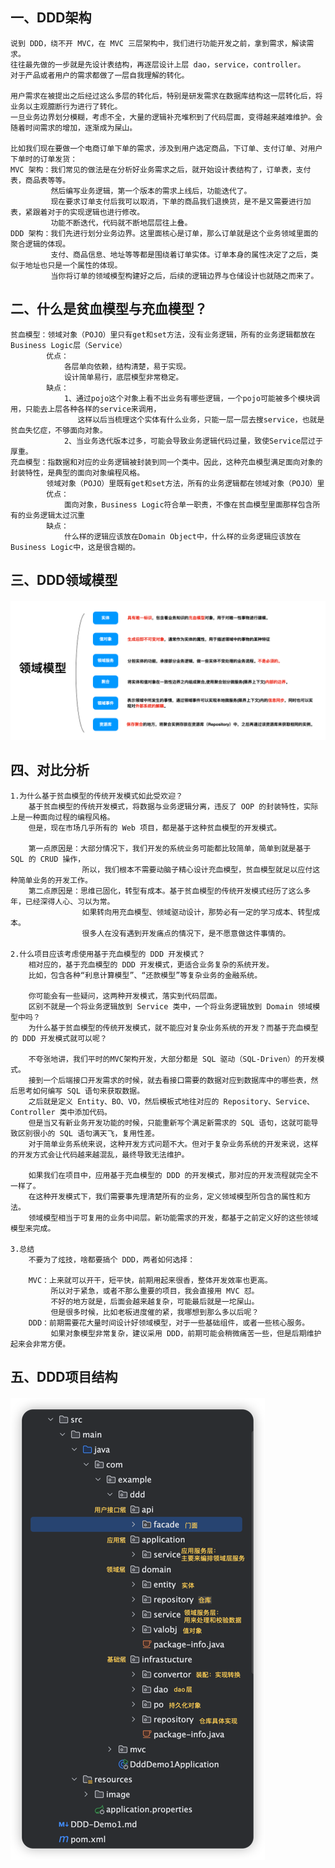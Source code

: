 ## 一、DDD架构

    说到 DDD，绕不开 MVC，在 MVC 三层架构中，我们进行功能开发之前，拿到需求，解读需求。  
    往往最先做的一步就是先设计表结构，再逐层设计上层 dao，service，controller。  
    对于产品或者用户的需求都做了一层自我理解的转化。
    
    用户需求在被提出之后经过这么多层的转化后，特别是研发需求在数据库结构这一层转化后，将业务以主观臆断行为进行了转化。  
    一旦业务边界划分模糊，考虑不全，大量的逻辑补充堆积到了代码层面，变得越来越难维护。会随着时间需求的增加，逐渐成为屎山。

    比如我们现在要做一个电商订单下单的需求，涉及到用户选定商品，下订单、支付订单、对用户下单时的订单发货：  
    MVC 架构：我们常见的做法是在分析好业务需求之后，就开始设计表结构了，订单表，支付表，商品表等等。  
             然后编写业务逻辑，第一个版本的需求上线后，功能迭代了。  
             现在要求订单支付后我可以取消，下单的商品我们退换货，是不是又需要进行加表，紧跟着对于的实现逻辑也进行修改。  
             功能不断迭代，代码就不断地层层往上叠。    
    DDD 架构：我们先进行划分业务边界。这里面核心是订单，那么订单就是这个业务领域里面的聚合逻辑的体现。
             支付、商品信息、地址等等都是围绕着订单实体。订单本身的属性决定了之后，类似于地址也只是一个属性的体现。
             当你将订单的领域模型构建好之后，后续的逻辑边界与仓储设计也就随之而来了。

## 二、什么是贫血模型与充血模型？

    贫血模型：领域对象（POJO）里只有get和set方法，没有业务逻辑，所有的业务逻辑都放在Business Logic层（Service）
            优点：
                各层单向依赖，结构清楚，易于实现。
                设计简单易行，底层模型非常稳定。
            缺点：
                1、通过pojo这个对象上看不出业务有哪些逻辑，一个pojo可能被多个模块调用，只能去上层各种各样的service来调用，
                   这样以后当梳理这个实体有什么业务，只能一层一层去搜service，也就是贫血失忆症，不够面向对象。
                2、当业务迭代版本过多，可能会导致业务逻辑代码过量，致使Service层过于厚重。
    充血模型：指数据和对应的业务逻辑被封装到同一个类中。因此，这种充血模型满足面向对象的封装特性，是典型的面向对象编程风格。
            领域对象（POJO）里既有get和set方法，所有的业务逻辑都在领域对象（POJO）里
            优点：
                面向对象，Business Logic符合单一职责，不像在贫血模型里面那样包含所有的业务逻辑太过沉重
            缺点：
                什么样的逻辑应该放在Domain Object中，什么样的业务逻辑应该放在Business Logic中，这是很含糊的。

## 三、DDD领域模型

#### ![DDD概览](src/main/resources/image/ddd-model.png)

## 四、对比分析

    1.为什么基于贫血模型的传统开发模式如此受欢迎？
        基于贫血模型的传统开发模式，将数据与业务逻辑分离，违反了 OOP 的封装特性，实际上是一种面向过程的编程风格。
        但是，现在市场几乎所有的 Web 项目，都是基于这种贫血模型的开发模式。
        
        第一点原因是：大部分情况下，我们开发的系统业务可能都比较简单，简单到就是基于 SQL 的 CRUD 操作，
                    所以，我们根本不需要动脑子精心设计充血模型，贫血模型就足以应付这种简单业务的开发工作。
        第二点原因是：思维已固化，转型有成本。基于贫血模型的传统开发模式经历了这么多年，已经深得人心、习以为常。
                    如果转向用充血模型、领域驱动设计，那势必有一定的学习成本、转型成本。
                    很多人在没有遇到开发痛点的情况下，是不愿意做这件事情的。

    2.什么项目应该考虑使用基于充血模型的 DDD 开发模式？
        相对应的，基于充血模型的 DDD 开发模式，更适合业务复杂的系统开发。
        比如，包含各种“利息计算模型”、“还款模型”等复杂业务的金融系统。
        
        你可能会有一些疑问，这两种开发模式，落实到代码层面。
        区别不就是一个将业务逻辑放到 Service 类中，一个将业务逻辑放到 Domain 领域模型中吗？
        为什么基于贫血模型的传统开发模式，就不能应对复杂业务系统的开发？而基于充血模型的 DDD 开发模式就可以呢？
        
        不夸张地讲，我们平时的MVC架构开发，大部分都是 SQL 驱动（SQL-Driven）的开发模式。
        接到一个后端接口开发需求的时候，就去看接口需要的数据对应到数据库中的哪些表，然后思考如何编写 SQL 语句来获取数据。
        之后就是定义 Entity、BO、VO，然后模板式地往对应的 Repository、Service、Controller 类中添加代码。
        但是当又有新业务开发功能的时候，只能重新写个满足新需求的 SQL 语句，这就可能导致区别很小的 SQL 语句满天飞，复用性差。
        对于简单业务系统来说，这种开发方式问题不大。但对于复杂业务系统的开发来说，这样的开发方式会让代码越来越混乱，最终导致无法维护。
        
        如果我们在项目中，应用基于充血模型的 DDD 的开发模式，那对应的开发流程就完全不一样了。
        在这种开发模式下，我们需要事先理清楚所有的业务，定义领域模型所包含的属性和方法。
        领域模型相当于可复用的业务中间层。新功能需求的开发，都基于之前定义好的这些领域模型来完成。

    3.总结
        不要为了炫技，啥都要搞个 DDD，两者如何选择：

        MVC：上来就可以开干，短平快，前期用起来很香，整体开发效率也更高。
             所以对于紧急，或者不那么重要的项目，我会直接用 MVC 怼。
             不好的地方就是，后面会越来越复杂，可能最后就是一坨屎山。
             但是很多时候，比如老板进度催的紧，我哪想到那么多以后呢？
        DDD：前期需要花大量时间设计好领域模型，对于一些基础组件，或者一些核心服务。
             如果对象模型非常复杂，建议采用 DDD，前期可能会稍微痛苦一些，但是后期维护起来会非常方便。

## 五、DDD项目结构

#### ![DDD项目结构](src/main/resources/image/ddd-stucture.png)
